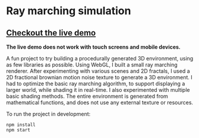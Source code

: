 Ray marching simulation
=======================

## [Checkout the live demo](https://rhidra.github.io/ray-marching)

**The live demo does not work with touch screens and mobile devices.**

A fun project to try building a procedurally generated 3D environment, using as few libraries as possible.
Using WebGL, I built a small ray marching renderer. After experimenting with various scenes and 2D fractals,
I used a 2D fractional brownian motion noise texture to generate a 3D environment. I had to optimize the basic
ray marching algorithm, to support displaying a larger world, while shading it in real-time.
I also experimented with multiple basic shading methods. The entire environment is generated from mathematical
functions, and does not use any external texture or resources.

To run the project in development:

```shell script
npm install
npm start
```